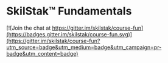 # SkilStak™ Fundamentals

[![Join the chat at https://gitter.im/skilstak/course-fun](https://badges.gitter.im/skilstak/course-fun.svg)](https://gitter.im/skilstak/course-fun?utm_source=badge&utm_medium=badge&utm_campaign=pr-badge&utm_content=badge)

